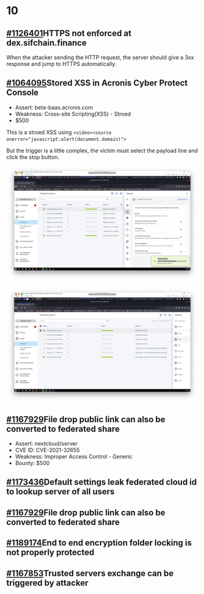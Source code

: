 # 10

## [ \#1126401](https://hackerone.com/reports/1126401)HTTPS not enforced at dex.sifchain.finance

When the attacker sending the HTTP request, the server should give a 3xx response and jump to HTTPS automatically.

## [ \#1064095](https://hackerone.com/reports/1064095)Stored XSS in Acronis Cyber Protect Console

* Assert:  beta-baas.acronis.com
* Weakness: Cross-site Scripting\(XSS\) - Stroed
* $500

This is a stroed XSS using `<video><source onerror="javascript:alert(document.domain)">`

But the trigger is a little complex, the victim must select the payload line and click the stop button.

![create a devices wih payload](../../../.gitbook/assets/image%20%287%29.png)

![select press stop](../../../.gitbook/assets/image%20%285%29.png)

## [ \#1167929](https://hackerone.com/reports/1167929)File drop public link can also be converted to federated share

* Assert: nextcloud/server
* CVE ID: CVE-2021-32655
* Weakness: Improper Access Control - Generic
* Bounty: $500

## [\#1173436](https://hackerone.com/reports/1173436)Default settings leak federated cloud id to lookup server of all users

## [\#1167929](https://hackerone.com/reports/1167929)File drop public link can also be converted to federated share

## [\#1189174](https://hackerone.com/reports/1189174)End to end encryption folder locking is not properly protected

## [\#1167853](https://hackerone.com/reports/1167853)Trusted servers exchange can be triggered by attacker

